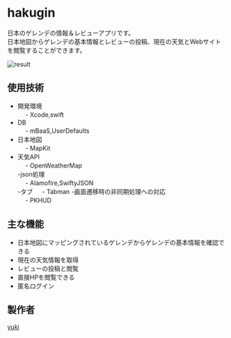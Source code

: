 # hakugin
日本のゲレンデの情報＆レビューアプリです。  
日本地図からゲレンデの基本情報とレビューの投稿、現在の天気とWebサイトを閲覧することができます。  

![result](https://user-images.githubusercontent.com/64241438/102869880-99fd9400-447f-11eb-8642-eba284289d65.gif)



## 使用技術
- 開発環境  
　   - Xcode,swift  
- DB  
　   - mBaaS,UserDefaults  
- 日本地図  
　   - MapKit  
- 天気API  
　   - OpenWeatherMap  
-json処理  
　   - Alamofire,SwiftyJSON  
-タブ
　   - Tabman
-画面遷移時の非同期処理への対応  
　   - PKHUD  


## 主な機能  
- 日本地図にマッピングされているゲレンデからゲレンデの基本情報を確認できる  
- 現在の天気情報を取得
- レビューの投稿と閲覧
- 直接HPを閲覧できる
- 匿名ログイン


## 製作者
[yuki](https://github.com/yuki1023)


